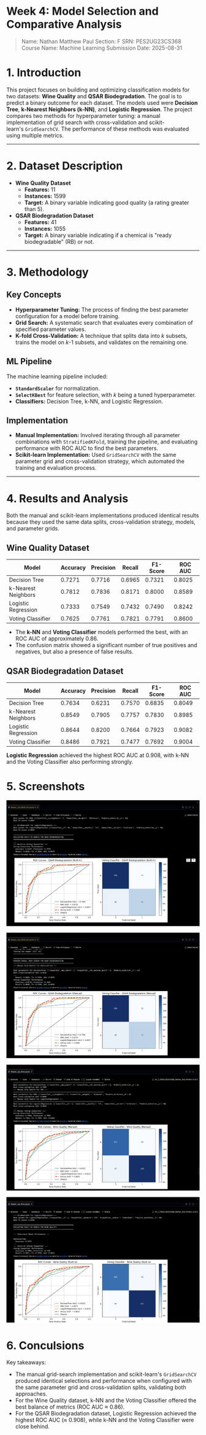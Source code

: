 # Week 4: Model Selection and Comparative Analysis

> Name: Nathan Matthew Paul
> Section: F
> SRN: PES2UG23CS368
> Course Name: Machine Learning
> Submission Date: 2025-08-31

# 1. Introduction

This project focuses on building and optimizing classification models for two datasets: **Wine Quality** and **QSAR Biodegradation**. The goal is to predict a binary outcome for each dataset. The models used were **Decision Tree**, **k-Nearest Neighbors (k-NN)**, and **Logistic Regression**. The project compares two methods for hyperparameter tuning: a manual implementation of grid search with cross-validation and scikit-learn's `GridSearchCV`. The performance of these methods was evaluated using multiple metrics.

---

# 2. Dataset Description

- **Wine Quality Dataset**
    - **Features:** 11
    - **Instances:** 1599
    - **Target:** A binary variable indicating good quality (a rating greater than 5).
- **QSAR Biodegradation Dataset**
    - **Features:** 41
    - **Instances:** 1055
    - **Target:** A binary variable indicating if a chemical is "ready biodegradable" (RB) or not.

---

# 3. Methodology

## Key Concepts

- **Hyperparameter Tuning:** The process of finding the best parameter configuration for a model before training.
- **Grid Search:** A systematic search that evaluates every combination of specified parameter values.
- **K-fold Cross-Validation:** A technique that splits data into _k_ subsets, trains the model on _k_-1 subsets, and validates on the remaining one.
    

## ML Pipeline

The machine learning pipeline included:

- **`StandardScaler`** for normalization.
- **`SelectKBest`** for feature selection, with _k_ being a tuned hyperparameter.
- **Classifiers:** Decision Tree, k-NN, and Logistic Regression.

## Implementation

- **Manual Implementation:** Involved iterating through all parameter combinations with `StratifiedKFold`, training the pipeline, and evaluating performance with ROC AUC to find the best parameters.
- **Scikit-learn Implementation:** Used `GridSearchCV` with the same parameter grid and cross-validation strategy, which automated the training and evaluation process.

---

# 4. Results and Analysis

Both the manual and scikit-learn implementations produced identical results because they used the same data splits, cross-validation strategy, models, and parameter grids.

## Wine Quality Dataset

| Model               | Accuracy | Precision | Recall | F1-Score | ROC AUC |
| ------------------- | -------- | --------- | ------ | -------- | ------- |
| Decision Tree       | 0.7271   | 0.7716    | 0.6965 | 0.7321   | 0.8025  |
| k-Nearest Neighbors | 0.7812   | 0.7836    | 0.8171 | 0.8000   | 0.8589  |
| Logistic Regression | 0.7333   | 0.7549    | 0.7432 | 0.7490   | 0.8242  |
| Voting Classifier   | 0.7625   | 0.7761    | 0.7821 | 0.7791   | 0.8600  |

- The **k-NN** and **Voting Classifier** models performed the best, with an ROC AUC of approximately 0.86.
- The confusion matrix showed a significant number of true positives and negatives, but also a presence of false results.

## QSAR Biodegradation Dataset

| Model               | Accuracy | Precision | Recall | F1-Score | ROC AUC |
| ------------------- | -------- | --------- | ------ | -------- | ------- |
| Decision Tree       | 0.7634   | 0.6231    | 0.7570 | 0.6835   | 0.8049  |
| k-Nearest Neighbors | 0.8549   | 0.7905    | 0.7757 | 0.7830   | 0.8985  |
| Logistic Regression | 0.8644   | 0.8200    | 0.7664 | 0.7923   | 0.9082  |
| Voting Classifier   | 0.8486   | 0.7921    | 0.7477 | 0.7692   | 0.9004  |

 **Logistic Regression** achieved the highest ROC AUC at 0.908, with k-NN and the Voting Classifier also performing strongly.

# 5. Screenshots

![](Output_1.png)

![](Output_2.png)

![](Output_3.png)

![](Output_4.png)

# 6. Conculsions

Key takeaways:

- The manual grid-search implementation and scikit-learn's `GridSearchCV` produced identical selections and performance when configured with the same parameter grid and cross-validation splits, validating both approaches.
- For the Wine Quality dataset, k-NN and the Voting Classifier offered the best balance of metrics (ROC AUC ≈ 0.86).
- For the QSAR Biodegradation dataset, Logistic Regression achieved the highest ROC AUC (≈ 0.908), while k-NN and the Voting Classifier were close behind.
